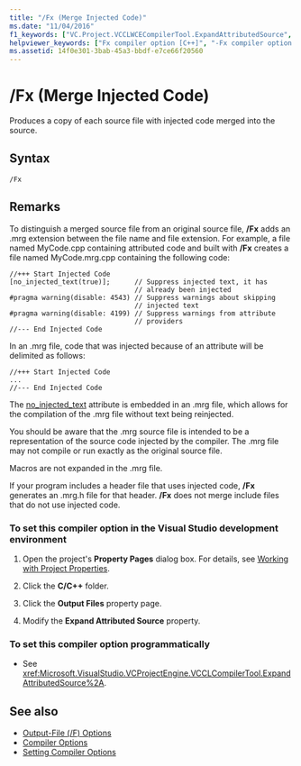 ```yaml
---
title: "/Fx (Merge Injected Code)"
ms.date: "11/04/2016"
f1_keywords: ["VC.Project.VCCLWCECompilerTool.ExpandAttributedSource", "/Fx", "VC.Project.VCCLCompilerTool.ExpandAttributedSource"]
helpviewer_keywords: ["Fx compiler option [C++]", "-Fx compiler option [C++]", "injected code", "merging injected code", "/Fx compiler option [C++]"]
ms.assetid: 14f0e301-3bab-45a3-bbdf-e7ce66f20560
---
```

# /Fx (Merge Injected Code)

Produces a copy of each source file with injected code merged into the source.

## Syntax

```
/Fx
```

## Remarks

To distinguish a merged source file from an original source file, **/Fx** adds an .mrg extension between the file name and file extension. For example, a file named MyCode.cpp containing attributed code and built with **/Fx** creates a file named MyCode.mrg.cpp containing the following code:

```
//+++ Start Injected Code
[no_injected_text(true)];      // Suppress injected text, it has
                               // already been injected
#pragma warning(disable: 4543) // Suppress warnings about skipping
                               // injected text
#pragma warning(disable: 4199) // Suppress warnings from attribute
                               // providers
//--- End Injected Code
```

In an .mrg file, code that was injected because of an attribute will be delimited as follows:

```
//+++ Start Injected Code
...
//--- End Injected Code
```

The [no_injected_text](../../windows/no-injected-text.md) attribute is embedded in an .mrg file, which allows for the compilation of the .mrg file without text being reinjected.

You should be aware that the .mrg source file is intended to be a representation of the source code injected by the compiler. The .mrg file may not compile or run exactly as the original source file.

Macros are not expanded in the .mrg file.

If your program includes a header file that uses injected code, **/Fx** generates an .mrg.h file for that header. **/Fx** does not merge include files that do not use injected code.

### To set this compiler option in the Visual Studio development environment

1. Open the project's **Property Pages** dialog box. For details, see [Working with Project Properties](../../ide/working-with-project-properties.md).

1. Click the **C/C++** folder.

1. Click the **Output Files** property page.

1. Modify the **Expand Attributed Source** property.

### To set this compiler option programmatically

- See <xref:Microsoft.VisualStudio.VCProjectEngine.VCCLCompilerTool.ExpandAttributedSource%2A>.

## See also

- [Output-File (/F) Options](../../build/reference/output-file-f-options.md)
- [Compiler Options](../../build/reference/compiler-options.md)
- [Setting Compiler Options](../../build/reference/setting-compiler-options.md)

